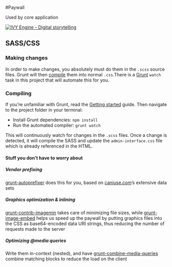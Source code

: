 #Paywall

Used by core application

[![IVY Engine - Digital storytelling](http://static.agens.no/images/ivy_digital_storytelling_small.png)](http://ivyengine.com/)


## SASS/CSS
### Making changes
In order to make changes, you absolutely must do them in the `.scss` source files. Grunt will then [compile](#compiling) them into normal `.css`.There is a [Grunt](http://gruntjs.com/) `watch` task in this project that will automate this for you.

### Compiling
If you’re unfamiliar with Grunt, read the [Getting started](http://gruntjs.com/getting-started) guide.
Then navigate to the project folder in your terminal:
* Install Grunt dependencies: `npm install`
* Run the automated compiler: `grunt watch`

This will continuously watch for changes in the `.scss` files. Once a change is detected, it will compile the SASS and update the `admin-interface.css` file which is already referenced in the HTML.

#### Stuff you don’t have to worry about

##### Vendor prefixing
[grunt-autoprefixer](https://github.com/nDmitry/grunt-autoprefixer) does this for you, based on [caniuse.com](http://caniuse.com/)’s extensive data sets

##### Graphics optimization & inlining
[grunt-contrib-imagemin](https://github.com/gruntjs/grunt-contrib-imagemin) takes care of minimizing file sizes, while [grunt-image-embed](https://github.com/ehynds/grunt-image-embed) helps us speed up the paywall by putting graphics files into the CSS as base64-encoded data URI strings, thus reducing the number of requests made to the server

##### Optimizing @media queries
Write them in-context (nested), and have [grunt-combine-media-queries](https://github.com/buildingblocks/grunt-combine-media-queries) combine matching blocks to reduce the load on the client